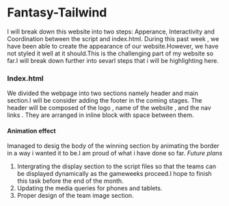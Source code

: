 # Fantasy-Tailwind
I will break down this website into two steps: Apperance, Interactivity and Coordination between the script and index.html.
During this past week , we have been able to create the appearance of our website.However, we have not styled it well at it should.This is the challenging part of my website so far.I will break down further into sevarl steps that i will be highlighting here.
### Index.html
We divided the webpage into two sections namely header and main section.I will be consider adding the footer in the coming stages.
The header will be composed of the logo , name of the website , and the nav links . They are arranged in inline block with space between them.
#### Animation effect
Imanaged to desig the body of the winning section by animating the border in a way i wanted it to be.I am proud of what i have done so far.
*Future plans*
1. Intergrating the display section to the script files so that the teams can be displayed dynamically as the gameweeks proceed.I hope to finish this task before the end of the month.
2. Updating the media queries for phones and tablets.
3. Proper design of the team image section.
